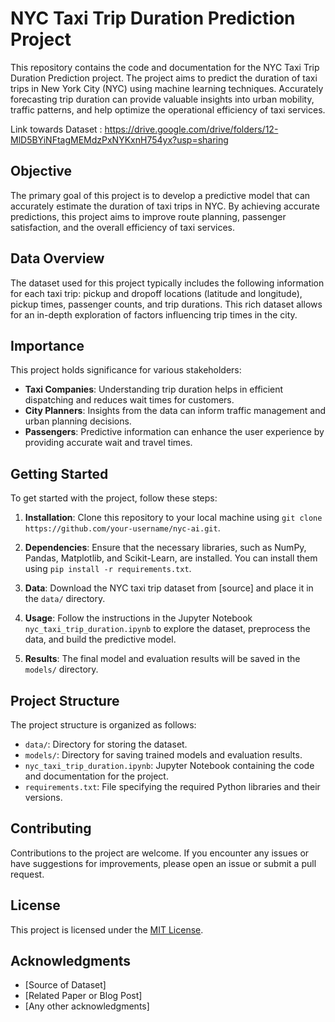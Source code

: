 # NYC Taxi Trip Duration Prediction Project

This repository contains the code and documentation for the NYC Taxi Trip Duration Prediction project. The project aims to predict the duration of taxi trips in New York City (NYC) using machine learning techniques. Accurately forecasting trip duration can provide valuable insights into urban mobility, traffic patterns, and help optimize the operational efficiency of taxi services.

Link towards Dataset : https://drive.google.com/drive/folders/12-MlD5BYiNFtagMEMdzPxNYKxnH754yx?usp=sharing

## Objective

The primary goal of this project is to develop a predictive model that can accurately estimate the duration of taxi trips in NYC. By achieving accurate predictions, this project aims to improve route planning, passenger satisfaction, and the overall efficiency of taxi services.

## Data Overview

The dataset used for this project typically includes the following information for each taxi trip: pickup and dropoff locations (latitude and longitude), pickup times, passenger counts, and trip durations. This rich dataset allows for an in-depth exploration of factors influencing trip times in the city.

## Importance

This project holds significance for various stakeholders:

- **Taxi Companies**: Understanding trip duration helps in efficient dispatching and reduces wait times for customers.
- **City Planners**: Insights from the data can inform traffic management and urban planning decisions.
- **Passengers**: Predictive information can enhance the user experience by providing accurate wait and travel times.

## Getting Started

To get started with the project, follow these steps:

1. **Installation**: Clone this repository to your local machine using `git clone https://github.com/your-username/nyc-ai.git`.

2. **Dependencies**: Ensure that the necessary libraries, such as NumPy, Pandas, Matplotlib, and Scikit-Learn, are installed. You can install them using `pip install -r requirements.txt`.

3. **Data**: Download the NYC taxi trip dataset from [source] and place it in the `data/` directory.

4. **Usage**: Follow the instructions in the Jupyter Notebook `nyc_taxi_trip_duration.ipynb` to explore the dataset, preprocess the data, and build the predictive model.

5. **Results**: The final model and evaluation results will be saved in the `models/` directory.

## Project Structure

The project structure is organized as follows:

- `data/`: Directory for storing the dataset.
- `models/`: Directory for saving trained models and evaluation results.
- `nyc_taxi_trip_duration.ipynb`: Jupyter Notebook containing the code and documentation for the project.
- `requirements.txt`: File specifying the required Python libraries and their versions.

## Contributing

Contributions to the project are welcome. If you encounter any issues or have suggestions for improvements, please open an issue or submit a pull request.

## License

This project is licensed under the [MIT License](LICENSE).

## Acknowledgments

- [Source of Dataset]
- [Related Paper or Blog Post]
- [Any other acknowledgments]
